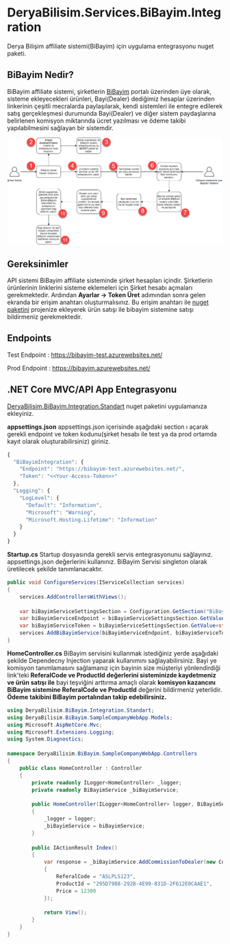 # DeryaBilisim.Services.BiBayim.Integration
Derya Bilişim affiliate sistemi(BiBayim) için uygulama entegrasyonu nuget paketi.

## BiBayim Nedir?
BiBayim affiliate sistemi, şirketlerin [BiBayim](https://bibayim.azurewebsites.net) portalı üzerinden üye olarak, sisteme ekleyecekleri ürünleri, Bayi(Dealer) dediğimiz hesaplar üzerinden linkerinin çeşitli mecralarda paylaşılarak, kendi sistemleri ile entegre edilerek satış gerçekleşmesi durumunda Bayi(Dealer) ve diğer sistem paydaşlarına belirlenen komisyon miktarında ücret yazılması ve ödeme takibi yapılabilmesini sağlayan bir sistemdir.

![BiBayim Sistemi Çalışma Mantığı](https://github.com/muratbaseren/DeryaBilisim.Services.BiBayim.Integration/blob/master/resources/BiBayim.png?raw=true)

## Gereksinimler
API sistemi BiBayim affiliate sisteminde şirket hesapları içindir. Şirketlerin ürünlerinin linklerini sisteme eklemeleri için Şirket hesabı açmaları gerekmektedir. Ardından **Ayarlar -> Token Üret** adımından sonra gelen ekranda bir erişim anahtarı oluşturmalısınız. Bu erişim anahtarı ile [nuget paketini](https://www.nuget.org/packages/DeryaBilisim.BiBayim.Integration.Standart) projenize ekleyerek ürün satışı ile bibayim sistemine satışı bildirmeniz gerekmektedir.


## Endpoints

Test Endpoint : https://bibayim-test.azurewebsites.net/

Prod Endpoint : https://bibayim.azurewebsites.net/


## .NET Core MVC/API App Entegrasyonu

[DeryaBilisim.BiBayim.Integration.Standart](https://www.nuget.org/packages/DeryaBilisim.BiBayim.Integration.Standart) nuget paketini uygulamanıza ekleyiniz. 

**appsettings.json**
appsettings.json içerisinde aşağıdaki section ı açarak gerekli endpoint ve token kodunu(şirket hesabı ile test ya da prod ortamda kayıt olarak oluşturabilirsiniz) giriniz.

```javascript
{
  "BiBayimIntegration": {
    "Endpoint": "https://bibayim-test.azurewebsites.net/",
    "Token": "<<Your-Access-Token>>"
  },
  "Logging": {
    "LogLevel": {
      "Default": "Information",
      "Microsoft": "Warning",
      "Microsoft.Hosting.Lifetime": "Information"
    }
  }
}
```

**Startup.cs**
Startup dosyasında gerekli servis entegrasyonunu sağlayınız. appsettings.json değerlerini kullanınız. BiBayim Servisi singleton olarak üretilecek şekilde tanımlanacaktır.

```csharp
public void ConfigureServices(IServiceCollection services)
{
    services.AddControllersWithViews();

    var biBayimServiceSettingsSection = Configuration.GetSection("BiBayimIntegration");
    var biBayimServiceEndpoint = biBayimServiceSettingsSection.GetValue<string>("Endpoint");
    var biBayimServiceToken = biBayimServiceSettingsSection.GetValue<string>("Token");
    services.AddBiBayimService(biBayimServiceEndpoint, biBayimServiceToken);
}
```


**HomeController.cs**
BiBayim servisini kullanmak istediğiniz yerde aşağıdaki şekilde Dependecny Injection yaparak kullanımını sağlayabilirsiniz. Bayi ye komisyon tanımlamasını sağlamanız için bayinin size müşteriyi yönlendirdiği link'teki **ReferalCode ve ProductId değerlerini sisteminizde kaydetmeniz ve ürün satışı ile** bayi teşviğini arttırma amaçlı olarak **komisyon kazancını BiBayim sistemine ReferalCode ve ProductId** değerini bildirmeniz yeterlidir. **Ödeme takibini BiBayim portalından takip edebilirsiniz.**

```csharp
using DeryaBilisim.BiBayim.Integration.Standart;
using DeryaBilisim.BiBayim.SampleCompanyWebApp.Models;
using Microsoft.AspNetCore.Mvc;
using Microsoft.Extensions.Logging;
using System.Diagnostics;

namespace DeryaBilisim.BiBayim.SampleCompanyWebApp.Controllers
{
    public class HomeController : Controller
    {
        private readonly ILogger<HomeController> _logger;
        private readonly BiBayimService _biBayimService;

        public HomeController(ILogger<HomeController> logger, BiBayimService biBayimService)
        {
            _logger = logger;
            _biBayimService = biBayimService;
        }

        public IActionResult Index()
        {
            var response = _biBayimService.AddCommissionToDealer(new CommissionApiModel
            {
                ReferalCode = "ASLPLS123",
                ProductId = "295D7988-292B-4E99-831D-2F612E0CAAE1",
                Price = 12300
            });

            return View();
        }
    }
}
```
